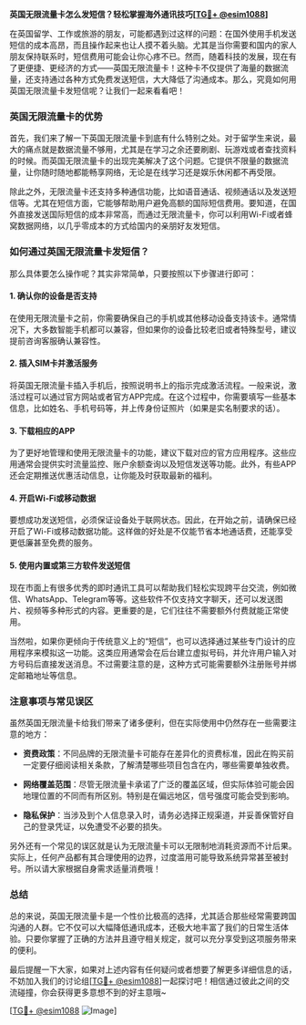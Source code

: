 **英国无限流量卡怎么发短信？轻松掌握海外通讯技巧[[TG💪+ @esim1088](https://t.me/s/esim1088)]**

在英国留学、工作或旅游的朋友，可能都遇到过这样的问题：在国外使用手机发送短信的成本高昂，而且操作起来也让人摸不着头脑。尤其是当你需要和国内的家人朋友保持联系时，短信费用可能会让你心疼不已。然而，随着科技的发展，现在有了更便捷、更经济的方式——英国无限流量卡！这种卡不仅提供了海量的数据流量，还支持通过各种方式免费发送短信，大大降低了沟通成本。那么，究竟如何用英国无限流量卡发短信呢？让我们一起来看看吧！

### 英国无限流量卡的优势

首先，我们来了解一下英国无限流量卡到底有什么特别之处。对于留学生来说，最大的痛点就是数据流量不够用，尤其是在学习之余还要刷剧、玩游戏或者查找资料的时候。而英国无限流量卡的出现完美解决了这个问题。它提供不限量的数据流量，让你随时随地都能畅享网络，无论是在线学习还是娱乐休闲都不再受限。

除此之外，无限流量卡还支持多种通信功能，比如语音通话、视频通话以及发送短信等。尤其在短信方面，它能够帮助用户避免高额的国际短信费用。要知道，在国外直接发送国际短信的成本非常高，而通过无限流量卡，你可以利用Wi-Fi或者蜂窝数据网络，以几乎零成本的方式给国内的亲朋好友发短信。

### 如何通过英国无限流量卡发短信？

那么具体要怎么操作呢？其实非常简单，只要按照以下步骤进行即可：

#### 1. 确认你的设备是否支持

在使用无限流量卡之前，你需要确保自己的手机或其他移动设备支持该卡。通常情况下，大多数智能手机都可以兼容，但如果你的设备比较老旧或者特殊型号，建议提前咨询客服确认兼容性。

#### 2. 插入SIM卡并激活服务

将英国无限流量卡插入手机后，按照说明书上的指示完成激活流程。一般来说，激活过程可以通过官方网站或者官方APP完成。在这个过程中，你需要填写一些基本信息，比如姓名、手机号码等，并上传身份证照片（如果是实名制要求的话）。

#### 3. 下载相应的APP

为了更好地管理和使用无限流量卡的功能，建议下载对应的官方应用程序。这些应用通常会提供实时流量监控、账户余额查询以及短信发送等功能。此外，有些APP还会定期推送优惠活动信息，让你能及时获取最新的福利。

#### 4. 开启Wi-Fi或移动数据

要想成功发送短信，必须保证设备处于联网状态。因此，在开始之前，请确保已经开启了Wi-Fi或移动数据功能。这样做的好处是不仅能节省本地通话费，还能享受更低廉甚至免费的服务。

#### 5. 使用内置或第三方软件发送短信

现在市面上有很多优秀的即时通讯工具可以帮助我们轻松实现跨平台交流，例如微信、WhatsApp、Telegram等等。这些软件不仅支持文字聊天，还可以发送图片、视频等多种形式的内容。更重要的是，它们往往不需要额外付费就能正常使用。

当然啦，如果你更倾向于传统意义上的“短信”，也可以选择通过某些专门设计的应用程序来模拟这一功能。这类应用通常会在后台建立虚拟号码，并允许用户输入对方号码后直接发送消息。不过需要注意的是，这种方式可能需要额外注册账号并绑定邮箱地址等信息。

### 注意事项与常见误区

虽然英国无限流量卡给我们带来了诸多便利，但在实际使用中仍然存在一些需要注意的地方：

- **资费政策**：不同品牌的无限流量卡可能存在差异化的资费标准，因此在购买前一定要仔细阅读相关条款，了解清楚哪些项目包含在内，哪些需要单独收费。
  
- **网络覆盖范围**：尽管无限流量卡承诺了广泛的覆盖区域，但实际体验可能会因地理位置的不同而有所区别。特别是在偏远地区，信号强度可能会受到影响。

- **隐私保护**：当涉及到个人信息录入时，请务必选择正规渠道，并妥善保管好自己的登录凭证，以免遭受不必要的损失。

另外还有一个常见的误区就是认为无限流量卡可以无限制地消耗资源而不计后果。实际上，任何产品都有其合理使用的边界，过度滥用可能导致系统异常甚至被封号。所以请大家根据自身需求适量消费哦！

### 总结

总的来说，英国无限流量卡是一个性价比极高的选择，尤其适合那些经常需要跨国沟通的人群。它不仅可以大幅降低通讯成本，还极大地丰富了我们的日常生活体验。只要你掌握了正确的方法并且遵守相关规定，就可以充分享受到这项服务带来的便利。

最后提醒一下大家，如果对上述内容有任何疑问或者想要了解更多详细信息的话，不妨加入我们的讨论组[[TG💪+ @esim1088](https://t.me/s/esim1088)]一起探讨吧！相信通过彼此之间的交流碰撞，你会获得更多意想不到的好主意哦~

[[TG💪+ @esim1088](https://t.me/s/esim1088) ![Image](https://i.postimg.cc/4NQfJmqS/Snipaste-2025-05-13-00-14-12.png)]